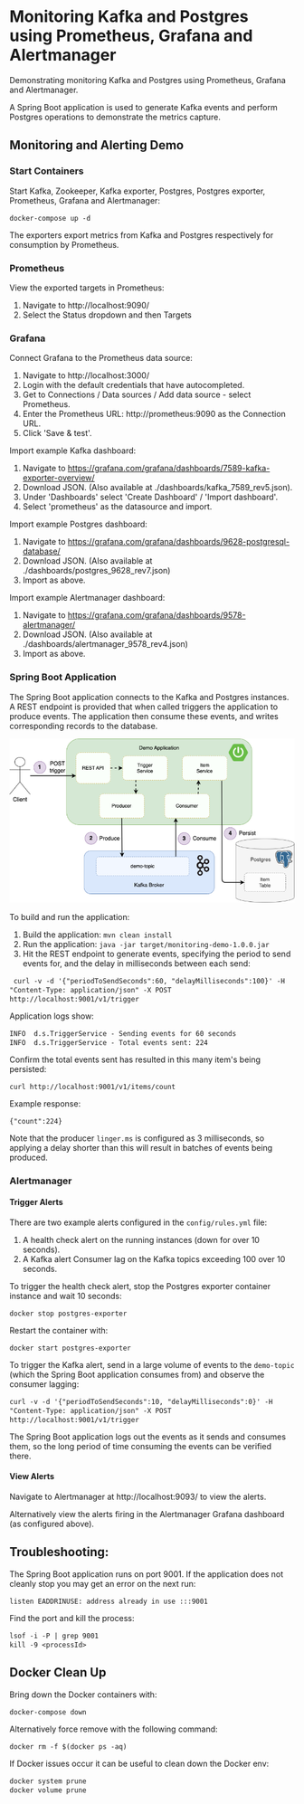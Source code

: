 # Monitoring Kafka and Postgres using Prometheus, Grafana and Alertmanager

Demonstrating monitoring Kafka and Postgres using Prometheus, Grafana and Alertmanager.

A Spring Boot application is used to generate Kafka events and perform Postgres operations to demonstrate the metrics capture.

## Monitoring and Alerting Demo

### Start Containers

Start Kafka, Zookeeper, Kafka exporter, Postgres, Postgres exporter, Prometheus, Grafana and Alertmanager:

```
docker-compose up -d
```

The exporters export metrics from Kafka and Postgres respectively for consumption by Prometheus.

### Prometheus

View the exported targets in Prometheus:

1) Navigate to http://localhost:9090/
2) Select the Status dropdown and then Targets

### Grafana

Connect Grafana to the Prometheus data source:

1) Navigate to http://localhost:3000/
2) Login with the default credentials that have autocompleted.
3) Get to Connections / Data sources / Add data source - select Prometheus.
4) Enter the Prometheus URL: http://prometheus:9090 as the Connection URL.
5) Click 'Save & test'.

Import example Kafka dashboard:

1) Navigate to https://grafana.com/grafana/dashboards/7589-kafka-exporter-overview/
2) Download JSON.  (Also available at ./dashboards/kafka_7589_rev5.json).
3) Under 'Dashboards' select 'Create Dashboard' / 'Import dashboard'.
4) Select 'prometheus' as the datasource and import.

Import example Postgres dashboard:

1) Navigate to https://grafana.com/grafana/dashboards/9628-postgresql-database/
2) Download JSON.  (Also available at ./dashboards/postgres_9628_rev7.json)
3) Import as above.

Import example Alertmanager dashboard:

1) Navigate to https://grafana.com/grafana/dashboards/9578-alertmanager/
2) Download JSON.  (Also available at ./dashboards/alertmanager_9578_rev4.json)
3) Import as above.

### Spring Boot Application

The Spring Boot application connects to the Kafka and Postgres instances.  A REST endpoint is provided that when called triggers the application to produce events.  The application then consume these events, and writes corresponding records to the database.

![Demo Application](monitoring-demo.png)

To build and run the application:

1) Build the application:  `mvn clean install`
2) Run the application: `java -jar target/monitoring-demo-1.0.0.jar`
3) Hit the REST endpoint to generate events, specifying the period to send events for, and the delay in milliseconds between each send:
```
 curl -v -d '{"periodToSendSeconds":60, "delayMilliseconds":100}' -H "Content-Type: application/json" -X POST http://localhost:9001/v1/trigger
``` 

Application logs show:
```
INFO  d.s.TriggerService - Sending events for 60 seconds
INFO  d.s.TriggerService - Total events sent: 224
```

Confirm the total events sent has resulted in this many item's being persisted:
```
curl http://localhost:9001/v1/items/count
```
Example response:
```
{"count":224}
```

Note that the producer `linger.ms` is configured as 3 milliseconds, so applying a delay shorter than this will result in batches of events being produced.

### Alertmanager

#### Trigger Alerts
There are two example alerts configured in the `config/rules.yml` file:

1) A health check alert on the running instances (down for over 10 seconds).
2) A Kafka alert Consumer lag on the Kafka topics exceeding 100 over 10 seconds.

To trigger the health check alert, stop the Postgres exporter container instance and wait 10 seconds:
```
docker stop postgres-exporter
```
Restart the container with:
```
docker start postgres-exporter
```

To trigger the Kafka alert, send in a large volume of events to the `demo-topic` (which the Spring Boot application consumes from) and observe the consumer lagging:
```
curl -v -d '{"periodToSendSeconds":10, "delayMilliseconds":0}' -H "Content-Type: application/json" -X POST http://localhost:9001/v1/trigger
```

The Spring Boot application logs out the events as it sends and consumes them, so the long period of time consuming the events can be verified there.

#### View Alerts

Navigate to Alertmanager at http://localhost:9093/ to view the alerts.

Alternatively view the alerts firing in the Alertmanager Grafana dashboard (as configured above).

## Troubleshooting:

The Spring Boot application runs on port 9001.  If the application does not cleanly stop you may get an error on the next run:

```
listen EADDRINUSE: address already in use :::9001
```

Find the port and kill the process:
```
lsof -i -P | grep 9001
kill -9 <processId>
```

## Docker Clean Up

Bring down the Docker containers with:
```
docker-compose down
```

Alternatively force remove with the following command:
```
docker rm -f $(docker ps -aq)
```

If Docker issues occur it can be useful to clean down the Docker env:
```
docker system prune
docker volume prune
```
